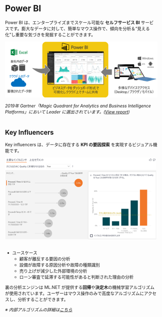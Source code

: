 # Power BI

Power BI は、エンタープライズまでスケール可能な **セルフサービス BI** サービスです。膨大なデータに対して、簡単なマウス操作で、傾向を分析＆“見える化”し重要な気づきを発掘することができます。

<img src="docs/images/powerbi-pic.png" width=600>
<br/>

*2019年 Gartner「Magic Quadrant for Analytics and Business Intelligence Platforms」において Leader に選出されています。([View report](https://info.microsoft.com/ww-landing-gartner-mq-bi-analytics-2019.html?LCID=EN-US))*
<br/><br/>

## Key Influencers

Key influencers は、データに存在する **KPI の要因探索** を実現するビジュアル機能です。

<img src="docs/images/keyinfluencers-pic.png" width=500>
<br/><br/>

- ユースケース
   - 顧客が離反する要因の分析
   - 設備が故障する原因分析や故障の種類識別
   - 売り上げが減少した外部環境の分析
   - ローン審査で延滞する可能性があると判断された理由の分析


裏の分析エンジンは ML.NET が提供する**回帰**や**決定木**の機械学習アルゴリズムが使用されています。ユーザーはマウス操作のみで高度なアルゴリズムにアクセスし、分析することができます。

*※ 内部アルゴリズムの詳細は[こちら](https://dotnet.microsoft.com/apps/machinelearning-ai/ml-dotnet/customers/power-bi
)*